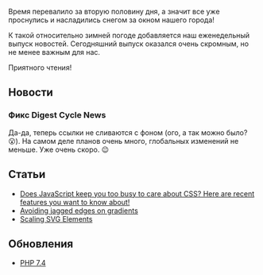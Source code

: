 Время перевалило за вторую половину дня, а значит все уже проснулись и насладились снегом за окном нашего города!

К такой относительно зимней погоде добавляется наш еженедельный выпуск новостей.
Сегодняшний выпуск оказался очень скромным, но не менее важным для нас.

Приятного чтения!

## Новости

### Фикс Digest Cycle News

Да-да, теперь ссылки не сливаются с фоном (ого, а так можно было? 😮). На самом деле планов очень много, глобальных изменений не меньше. Уже очень скоро. 😉

###

## Статьи

- [Does JavaScript keep you too busy to care about CSS? Here are recent features you want to know about!](https://pawelgrzybek.com/does-javascript-keep-you-too-busy-to-care-about-css-here-are-recent-features-you-want-to-know-about/)
- [Avoiding jagged edges on gradients](https://medium.com/pixel-and-ink/avoiding-jagged-edges-on-gradients-f485cc7401f5)
- [Scaling SVG Elements](https://wattenberger.com/guide/scaling-svg)

## Обновления

- [PHP 7.4](https://www.php.net/ChangeLog-7.php#7.4.0)
